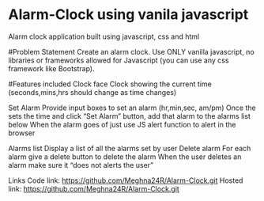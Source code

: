 # Alarm-Clock using vanila javascript
Alarm clock application built using javascript, css and html

#Problem Statement
Create an alarm clock. Use ONLY vanilla javascript, no libraries or frameworks allowed for Javascript (you can use any css framework like Bootstrap).

#Features included
Clock face
Clock showing the current time (seconds,mins,hrs should change as time changes)

Set Alarm
Provide input boxes to set an alarm (hr,min,sec, am/pm)
Once the sets the time and click “Set Alarm” button, add that alarm to the alarms list below
When the alarm goes of just use JS alert function to alert in the browser

Alarms list
Display a list of all the alarms set by user
Delete alarm
For each alarm give a delete button to delete the alarm
When the user deletes an alarm make sure it “does not alerts the user”


Links
Code link: https://github.com/Meghna24R/Alarm-Clock.git
Hosted link: https://github.com/Meghna24R/Alarm-Clock.git
